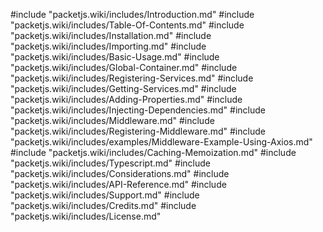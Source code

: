 #include "packetjs.wiki/includes/Introduction.md"
#include "packetjs.wiki/includes/Table-Of-Contents.md"
#include "packetjs.wiki/includes/Installation.md"
#include "packetjs.wiki/includes/Importing.md"
#include "packetjs.wiki/includes/Basic-Usage.md"
#include "packetjs.wiki/includes/Global-Container.md"
#include "packetjs.wiki/includes/Registering-Services.md"
#include "packetjs.wiki/includes/Getting-Services.md"
#include "packetjs.wiki/includes/Adding-Properties.md"
#include "packetjs.wiki/includes/Injecting-Dependencies.md"
#include "packetjs.wiki/includes/Middleware.md"
#include "packetjs.wiki/includes/Registering-Middleware.md"
#include "packetjs.wiki/includes/examples/Middleware-Example-Using-Axios.md"
#include "packetjs.wiki/includes/Caching-Memoization.md"
#include "packetjs.wiki/includes/Typescript.md"
#include "packetjs.wiki/includes/Considerations.md"
#include "packetjs.wiki/includes/API-Reference.md"
#include "packetjs.wiki/includes/Support.md"
#include "packetjs.wiki/includes/Credits.md"
#include "packetjs.wiki/includes/License.md"

